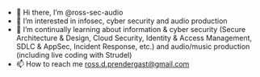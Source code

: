 - 👋 Hi there, I’m @ross-sec-audio
- 👀 I’m interested in infosec, cyber security and audio production
- 🌱 I’m continually learning about information & cyber security (Secure Architecture & Design, Cloud Security, Identity & Access Management, SDLC & AppSec, Incident Response, etc.) and audio/music production (including live coding with Strudel)
- 📫 How to reach me ross.d.prendergast@gmail.com

<!---
ross-sec-audio/ross-sec-audio is a ✨ special ✨ repository because its `README.md` (this file) appears on your GitHub profile.
You can click the Preview link to take a look at your changes.
--->
